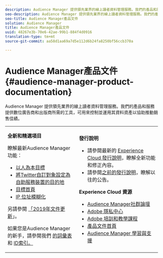 ```yaml
---
description: Audience Manager 提供領先業界的線上讀者資料管理服務。我們的產品和服務提供數位廣告商和出版商所需的工具，可用來控制並運用其資料資產以協助推動銷售佳績。
seo-description: Audience Manager 提供領先業界的線上讀者資料管理服務。我們的產品和服務提供數位廣告商和出版商所需的工具，可用來控制並運用其資料資產以協助推動銷售佳績。
seo-title: Audience Manager產品文件
solution: Audience Manager
title: Audience Manager產品文件
uuid: 48267e3b-70e6-42ae-99b1-884f4d0916
translation-type: tm+mt
source-git-commit: aa58d1aa69a7d5e112d6b24fa8250bf56ccb370a

---
```



# Audience Manager產品文件 {#audience-manager-product-documentation}

Audience Manager 提供領先業界的線上讀者資料管理服務。我們的產品和服務提供數位廣告商和出版商所需的工具，可用來控制並運用其資料資產以協助推動銷售佳績。

<table id="table_5E612F746A704FE095B809A013EE977F" class="simpletable"> 
 <tbody> 
  <tr> 
   <td colname="col1"> <p> <b>全新和精選項目</b> </p> <p>瞭解最新Audience Manager功能：</p> <p> 
     <ul id="ul_47C012F6AB3E4B73BA357027F4D15369">
     <li><a href="features/destinations/people-based-destinations-overview.md">以人為本目標</a> </li>
     <li><a href="features/destinations/twitter-tailored-audiences.md">將Twitter自訂對象設定為自助服務裝置的目的地</a> </li>
     <li><a href="features/destinations/destinations-home.md">目標首頁</a> </li>
     <li><a href="features/administration/ip-obfuscation.md">IP 位址模糊化</a> </li>
     </ul> </p> <p>另請參閱 <a href="docs-updates/docs-2019.md"> 「2019年文件更新</a>」。 </p> 
     <p>如果您是Audience Manager的新手，請參閱我們 <a href="reference/aam-glossary.md"> 的詞彙表</a> 和 <a href= "reference/ids-in-aam.md">ID索引。</a></p></td>
   <td colname="col2"> <p> <b>發行說明</b> </p> <p> 
     <ul id="ul_713F3E9DF0F84FE5981AC63D05948864"> 
      <li id="li_09C1CD15823E4AD7856CE40BE848E03F">請參閱最新的 <a href="https://marketing.adobe.com/resources/help/en_US/whatsnew/" format="https" scope="external">Experience Cloud 發行說明</a>，瞭解全新功能和修正內容。 </li> 
      <li id="li_EA594E939ED14D7780178DEA8E1AED64">請參閱<a href="https://marketing.adobe.com/resources/help/en_US/whatsnew/?f=c_legacy_releases.html" format="https" scope="external">之前的發行說明</a>，瞭解以往的公告。 </li> 
     </ul> </p> <p> <b>Experience Cloud 資源</b> </p> <p> 
     <ul id="ul_E30EC96BDC624B5591F0470D430B7F41"> 
      <li id="li_F3A5CCFAE0F247CEB41A03CA8E03106B"><a href="https://forums.adobe.com/community/experience-cloud/analytics-cloud/audience-manager" format="https" scope="external"> Audience Manager社群論壇</a> </li> 
      <li id="li_1737D63307024F26B1F967621613A5AC"><a href="https://www.adobe.com/privacy.html" format="http" scope="external"> Adobe 隱私中心</a> </li> 
      <li id="li_1938F7044F544481A6CC0F45CC22B80A"> <a href="https://helpx.adobe.com/learning.html?promoid=KAUDK" scope="external" format="http"> Adobe 培訓和教學課程</a> </li> 
      <li id="li_C71459E0D1464C05B8B9387C43541F17"> <a href="https://marketing.adobe.com/resources/help/en_US/home/index.html" scope="external" format="https"> 產品文件首頁</a> </li> 
      <li id="li_0DB1997FEB87484EBC07E03FD40AA39F"><a href="https://helpx.adobe.com/support/audience-manager.html" format="https" scope="external"> Audience Manager 學習與支援</a> </li> 
     </ul> </p> </td>
  </tr> 
 </tbody> 
</table>


<!--

| | |
|-|-|
|**New and Featured Items** <br>&nbsp; Hover over each title to read a brief description. <br>&nbsp; <ul><li>Instant Cross-Device Suppression</li><li>Audience Optimization for Publishers</li><li>Import DFP Data Files Into Audience Manager</li><li>General Data Protection Regulation (GDPR)</li><li>TLS 1.0 Deprecation</li> <li>DCS API Methods</li></ul> <br>&nbsp;See also, 2019 Documentation Updates.|**Release Notes** <ul><li>See the latest Experience Cloud Release Notes for new features and fixes.</li> <li>See the  previous release notes for older announcements. </li> <br>&nbsp;**Experience Cloud Resources** <ul><li>Audience Manager Community Forums</li> <li>Adobe Privacy Center</li> <li>Adobe Training and Tutorials</li> <li>Product Documentation Home </li> <li>Audience Manager Learn & Support</li></ul>|

-->
